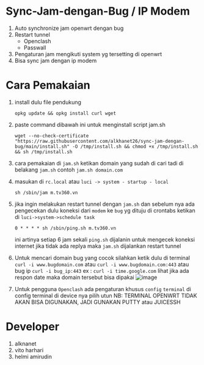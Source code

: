 # Sync-Jam-dengan-Bug / IP Modem
1. Auto synchronize jam openwrt dengan bug
2. Restart tunnel
   - Openclash
   - Passwall
3. Pengaturan jam mengikuti system yg tersetting di openwrt
4. Bisa sync jam dengan ip modem
# Cara Pemakaian
1. install dulu file pendukung
   ```
   opkg update && opkg install curl wget
   ```
2. paste command dibawah ini untuk menginstall script jam.sh
   ```
   wget --no-check-certificate "https://raw.githubusercontent.com/alkhanet26/sync-jam-dengan-bug/main/install.sh" -O /tmp/install.sh && chmod +x /tmp/install.sh && sh /tmp/install.sh
   ```
3. cara pemakaian di ``jam.sh`` ketikan domain yang sudah di cari tadi di belakang ``jam.sh`` contoh ``jam.sh domain.com``
  
4. masukan di ``rc.local`` atau ``luci -> system - startup - local``
   ```
   sh /sbin/jam m.tv360.vn
   ```
5. jika ingin melakukan restart tunnel dengan ``jam.sh`` dan sebelum nya ada pengecekan dulu koneksi dari ``modem`` ke ``bug`` yg dituju di crontabs ketikan di ``luci->system->schedule task``
   ```
   0 * * * * sh /sbin/ping.sh m.tv360.vn
   ```
   ini artinya setiap 6 jam sekali ``ping.sh`` dijalanin untuk mengecek koneksi internet jika tidak ada replya maka ``jam.sh`` dijalankan restart tunnel
7. Untuk mencari domain bug yang cocok silahkan ketik dulu di terminal ``curl -i www.bugdomain.com`` atau ``curl -i www.bugdomain.com:443`` atau bug ip ``curl -i bug_ip:443``
   ex : ``curl -i time.google.com`` lihat jika ada respon date maka domain tersebut bisa dipakai
   ![image](https://user-images.githubusercontent.com/92195275/207335985-73199713-f1fd-4758-9ac5-d66a42966926.png)
   
8. Untuk pengguna ``Openclash`` ada pengaturan khusus ``config`` ``terminal``
   di config terminal di device nya pilih utun
   NB: TERMINAL OPENWRT TIDAK AKAN BISA DIGUNAKAN, JADI GUNAKAN PUTTY atau JUICESSH

   
   
# Developer
1. alknanet
2. vito harhari
3. helmi amirudin
